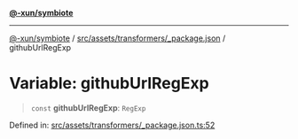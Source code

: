 [**@-xun/symbiote**](../../../../../README.md)

***

[@-xun/symbiote](../../../../../README.md) / [src/assets/transformers/\_package.json](../README.md) / githubUrlRegExp

# Variable: githubUrlRegExp

> `const` **githubUrlRegExp**: `RegExp`

Defined in: [src/assets/transformers/\_package.json.ts:52](https://github.com/Xunnamius/symbiote/blob/130931259fdc2fa9b7d2a06a4f7ac8fdd407e67a/src/assets/transformers/_package.json.ts#L52)
